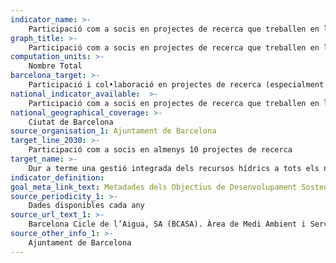 ```yaml
---
indicator_name: >-
    Participació com a socis en projectes de recerca que treballen en la gestió integrada dels recursos hídrics
graph_title: >-
    Participació com a socis en projectes de recerca que treballen en la gestió integrada dels recursos hídrics
computation_units: >-
    Nombre Total 
barcelona_target: >-
    Participació i col•laboració en projectes de recerca (especialment amb finançament públic europeu, estatal, autonòmic, metropolità o municipal) que treballen en la gestió integrada dels recursos hídrics
national_indicator_available:  >-
    Participació com a socis en projectes de recerca que treballen en la gestió integrada dels recursos hídrics
national_geographical_coverage: >-
    Ciutat de Barcelona
source_organisation_1: Ajuntament de Barcelona
target_line_2030: >-
    Participació com a socis en almenys 10 projectes de recerca
target_name: >-
	Dur a terme una gestió integrada dels recursos hídrics a tots els nivells, també mitjançant la cooperació transfronterera, de la manera que sigui convenient
indicator_definition:
goal_meta_link_text: Metadades dels Objectius de Desenvolupament Sostenible de les Nacions Unides (pdf 894kB)
source_periodicity_1: >-
    Dades disponibles cada any
source_url_text_1: >-
    Barcelona Cicle de l’Aigua, SA (BCASA). Àrea de Medi Ambient i Serveis Urbans
source_other_info_1: >-
    Ajuntament de Barcelona
---
```

